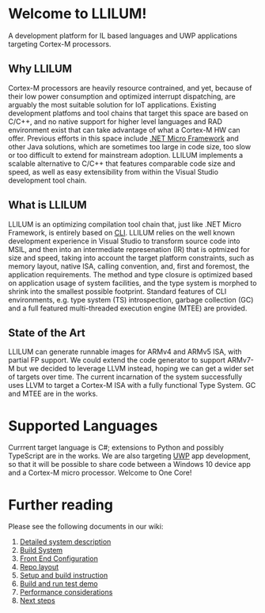 Welcome to LLILUM!
================== 

A development platform for IL based languages and UWP applications targeting Cortex-M processors.

## Why LLILUM 
Cortex-M processors are heavily resource contrained, and yet, because of their low power consumption and optimized interrupt dispatching, are arguably the most suitable solution for IoT applications.
Existing development platfoms and tool chains that target this space are based on C/C++, and no native support for higher level languages and RAD environment exist that can take advantage of what a Cortex-M HW can offer. 
Previous efforts in this space include [.NET Micro Framework](https://github.com/NETMF/netmf-interpreter) and other Java solutions, which are sometimes too large in code size, too slow or too difficult to extend for mainstream adoption. 
LLILUM implements a scalable alternative to C/C++ that features comparable code size and speed, as well as easy extensibility from within the Visual Studio development tool chain. 

## What is LLILUM 
LLILUM is an optimizing compilation tool chain that, just like .NET Micro Framework, is entirely based on [CLI](http://www.ecma-international.org/publications/standards/Ecma-335.htm). 
LLILUM relies on the well known development experience in Visual Studio to transform source code into MSIL, and then into an intermediate represenation (IR) that is optmized for size and speed, taking into account the target platform constraints, such as memory layout, native ISA, calling convention, and, first and foremost, the application requirements. The method and type closure is optimized based on application usage of system facilities, and the type system is morphed to shrink into the smallest possible footprint. 
Standard features of CLI environments, e.g. type system (TS) introspection, garbage collection (GC) and a full featured multi-threaded execution engine (MTEE) are provided. 

## State of the Art 
LLILUM can generate runnable images for ARMv4 and ARMv5 ISA, with partial FP support. We could extend the code generator to support ARMv7-M but we decided to leverage LLVM instead, hoping we can get a wider set of targets over time. The current incarnation of the system successfully uses LLVM to target a Cortex-M ISA with a fully functional Type System. GC and MTEE are in the works. 

# Supported Languages 
Currrent target language is C#; extensions to Python and possibly TypeScript are in the works. We are also targeting [UWP](https://msdn.microsoft.com/en-us/library/dn894631.aspx) app development, so that it will be possible to share code between a Windows 10 device app and a Cortex-M micro processor. Welcome to One Core!

# Further reading
Please see the following documents in our wiki:

1. [Detailed system description](https://github.com/NETMF/llilum-pr/wiki/system) 
  1. [Build System](https://github.com/NETMF/llilum-pr/wiki/system.build)
  2. [Front End Configuration](https://github.com/NETMF/llilum-pr/wiki/system.frontend)
2. [Repo layout](https://github.com/NETMF/llilum-pr/wiki/docs/resources/repo) 
3. [Setup and build instruction](https://github.com/NETMF/llilum-pr/wiki/setup)
4. [Build and run test demo](https://github.com/NETMF/llilum-pr/wiki/demo)
5. [Performance considerations](https://github.com/NETMF/llilum-pr/wiki/perf)
6. [Next steps](https://github.com/NETMF/llilum-pr/wiki/schedule) 
